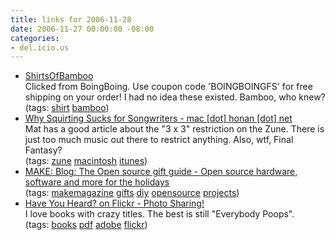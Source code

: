 ```yaml
---
title: links for 2006-11-28
date: 2006-11-27 00:00:00 -08:00
categories:
- del.icio.us
---
```


<ul class="delicious">
	<li>
		<div class="delicious-link"><a href="http://www.shirtsofbamboo.com/?danoval">ShirtsOfBamboo</a></div>
		<div class="delicious-extended">Clicked from BoingBoing. Use coupon code 'BOINGBOINGFS' for free shipping on your order! I had no idea these existed. Bamboo, who knew?</div>
		<div class="delicious-tags">(tags: <a href="http://del.icio.us/torrez/shirt">shirt</a> <a href="http://del.icio.us/torrez/bamboo">bamboo</a>)</div>
	</li>
	<li>
		<div class="delicious-link"><a href="http://mac.honan.net/2006/11/why-squirting-sucks-for-songwriters.php">Why Squirting Sucks for Songwriters - mac [dot] honan [dot] net</a></div>
		<div class="delicious-extended">Mat has a good article about the "3 x 3" restriction on the Zune. There is just too much music out there to restrict anything. Also, wtf, Final Fantasy?</div>
		<div class="delicious-tags">(tags: <a href="http://del.icio.us/torrez/zune">zune</a> <a href="http://del.icio.us/torrez/macintosh">macintosh</a> <a href="http://del.icio.us/torrez/itunes">itunes</a>)</div>
	</li>
	<li>
		<div class="delicious-link"><a href="http://www.makezine.com/blog/archive/2006/11/the_open_source_1.html">MAKE: Blog: The Open source gift guide - Open source hardware, software and more for the holidays</a></div>
		<div class="delicious-tags">(tags: <a href="http://del.icio.us/torrez/makemagazine">makemagazine</a> <a href="http://del.icio.us/torrez/gifts">gifts</a> <a href="http://del.icio.us/torrez/diy">diy</a> <a href="http://del.icio.us/torrez/opensource">opensource</a> <a href="http://del.icio.us/torrez/projects">projects</a>)</div>
	</li>
	<li>
		<div class="delicious-link"><a href="http://www.flickr.com/photos/crazyunclejoe-mopho/307925990/">Have You Heard? on Flickr - Photo Sharing!</a></div>
		<div class="delicious-extended">I  love books with crazy titles. The best is still "Everybody Poops".</div>
		<div class="delicious-tags">(tags: <a href="http://del.icio.us/torrez/books">books</a> <a href="http://del.icio.us/torrez/pdf">pdf</a> <a href="http://del.icio.us/torrez/adobe">adobe</a> <a href="http://del.icio.us/torrez/flickr">flickr</a>)</div>
	</li>
</ul>
